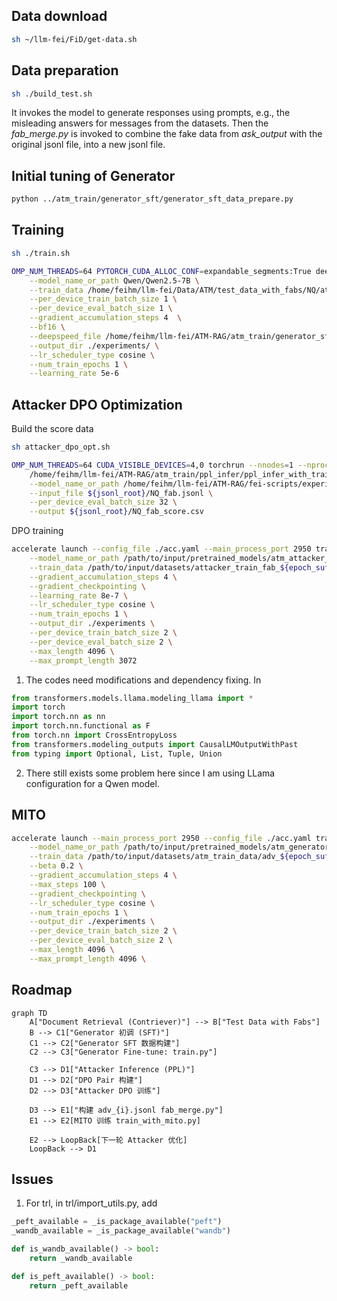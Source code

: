 ## Data download
```bash
sh ~/llm-fei/FiD/get-data.sh
```
## Data preparation
```bash
sh ./build_test.sh
```
It invokes the model to generate responses using prompts, e.g., the misleading answers for messages from the datasets.
Then the *fab_merge.py* is invoked to combine the fake data from *ask_output* with the original jsonl file, into a new jsonl file.
## Initial tuning of Generator
```bash
python ../atm_train/generator_sft/generator_sft_data_prepare.py
```

## Training
```bash
sh ./train.sh
```
```bash
OMP_NUM_THREADS=64 PYTORCH_CUDA_ALLOC_CONF=expandable_segments:True deepspeed /home/feihm/llm-fei/ATM-RAG/atm_train/generator_sft/train.py \
    --model_name_or_path Qwen/Qwen2.5-7B \
    --train_data /home/feihm/llm-fei/Data/ATM/test_data_with_fabs/NQ/attacked_train_fab_for_sft_arrows \
    --per_device_train_batch_size 1 \
    --per_device_eval_batch_size 1 \
    --gradient_accumulation_steps 4  \
    --bf16 \
    --deepspeed_file /home/feihm/llm-fei/ATM-RAG/atm_train/generator_sft/ds_cfg.json \
    --output_dir ./experiments/ \
    --lr_scheduler_type cosine \
    --num_train_epochs 1 \
    --learning_rate 5e-6
```

## Attacker DPO Optimization
Build the score data
```bash
sh attacker_dpo_opt.sh
```
```bash
OMP_NUM_THREADS=64 CUDA_VISIBLE_DEVICES=4,0 torchrun --nnodes=1 --nproc_per_node=2 \
    /home/feihm/llm-fei/ATM-RAG/atm_train/ppl_infer/ppl_infer_with_trainer.py \
    --model_name_or_path /home/feihm/llm-fei/ATM-RAG/fei-scripts/experiments/model_final/ \
    --input_file ${jsonl_root}/NQ_fab.jsonl \
    --per_device_eval_batch_size 32 \
    --output ${jsonl_root}/NQ_fab_score.csv
```

DPO training
```bash
accelerate launch --config_file ./acc.yaml --main_process_port 2950 train_dpo.py \
    --model_name_or_path /path/to/input/pretrained_models/atm_attacker_${epoch_suffix}/ \
    --train_data /path/to/input/datasets/attacker_train_fab_${epoch_suffix}/dpo/${ds_name}_dpo.jsonl \
    --gradient_accumulation_steps 4 \
    --gradient_checkpointing \
    --learning_rate 8e-7 \
    --lr_scheduler_type cosine \
    --num_train_epochs 1 \
    --output_dir ./experiments \
    --per_device_train_batch_size 2 \
    --per_device_eval_batch_size 2 \
    --max_length 4096 \
    --max_prompt_length 3072
```


1. The codes need modifications and dependency fixing. In 
```python
from transformers.models.llama.modeling_llama import *
import torch
import torch.nn as nn
import torch.nn.functional as F
from torch.nn import CrossEntropyLoss
from transformers.modeling_outputs import CausalLMOutputWithPast
from typing import Optional, List, Tuple, Union
```
2. There still exists some problem here since I am using LLama configuration for a Qwen model.

## MITO
```bash
accelerate launch --main_process_port 2950 --config_file ./acc.yaml train_with_mito.py \
    --model_name_or_path /path/to/input/pretrained_models/atm_generator_${epoch_suffix}/ \
    --train_data /path/to/input/datasets/atm_train_data/adv_${epoch_suffix}.jsonl \
    --beta 0.2 \
    --gradient_accumulation_steps 4 \
    --max_steps 100 \
    --gradient_checkpointing \
    --lr_scheduler_type cosine \
    --num_train_epochs 1 \
    --output_dir ./experiments \
    --per_device_train_batch_size 2 \
    --per_device_eval_batch_size 2 \
    --max_length 4096 \
    --max_prompt_length 4096 \ 
```


## Roadmap
```mermaid
graph TD
    A["Document Retrieval (Contriever)"] --> B["Test Data with Fabs"]
    B --> C1["Generator 初调 (SFT)"]
    C1 --> C2["Generator SFT 数据构建"]
    C2 --> C3["Generator Fine-tune: train.py"]

    C3 --> D1["Attacker Inference (PPL)"]
    D1 --> D2["DPO Pair 构建"]
    D2 --> D3["Attacker DPO 训练"]

    D3 --> E1["构建 adv_{i}.jsonl fab_merge.py"]
    E1 --> E2[MITO 训练 train_with_mito.py]

    E2 --> LoopBack[下一轮 Attacker 优化]
    LoopBack --> D1
```


## Issues
1. For trl, in trl/import_utils.py, add
```python
_peft_available = _is_package_available("peft")
_wandb_available = _is_package_available("wandb")

def is_wandb_available() -> bool:
    return _wandb_available

def is_peft_available() -> bool:
    return _peft_available
```